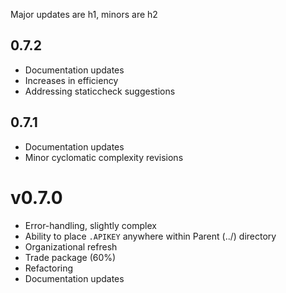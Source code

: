 Major updates are h1, minors are h2

## 0.7.2

- Documentation updates
- Increases in efficiency
- Addressing staticcheck suggestions

## 0.7.1

- Documentation updates
- Minor cyclomatic complexity revisions

# v0.7.0

- Error-handling, slightly complex
- Ability to place `.APIKEY` anywhere within Parent (../) directory
- Organizational refresh
- Trade package (60%)
- Refactoring
- Documentation updates